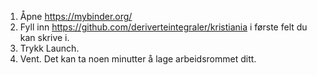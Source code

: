 1. Åpne https://mybinder.org/
2. Fyll inn https://github.com/deriverteintegraler/kristiania i første felt du kan skrive i.
3. Trykk Launch.
4. Vent. Det kan ta noen minutter å lage arbeidsrommet ditt.
